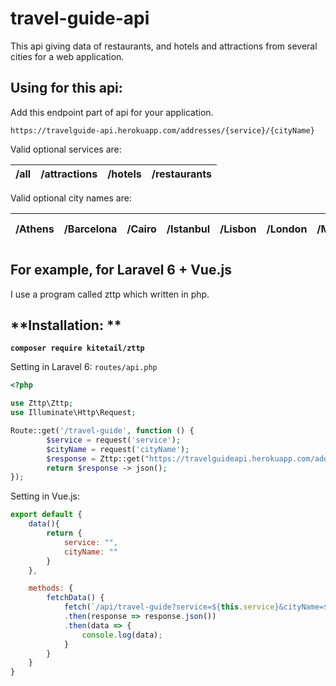 # travel-guide-api

This api giving data of restaurants, and hotels and attractions from several cities for a web application.

## **Using for this api:**

Add this endpoint part of api for your application.

`https://travelguide-api.herokuapp.com/addresses/{service}/{cityName}`

Valid optional services are:

| /all | /attractions | /hotels | /restaurants |
| ---- | ------------ | ------- | ------------ |

Valid optional city names are:

| /Athens | /Barcelona | /Cairo | /Istanbul | /Lisbon | /London | /Montreal | /Munich | /New-York | /Paris | /Rome | /Zurich |
| ------- | ---------- | ------ | --------- | :------ | ------- | --------- | ------- | --------- | ------ | ----- | ------- |

## **For example, for Laravel 6 + Vue.js**

I use a program called zttp which written in php.

## **Installation: **

**`composer require kitetail/zttp`**

Setting in Laravel 6: `routes/api.php`

```php
<?php

use Zttp\Zttp;
use Illuminate\Http\Request;

Route::get('/travel-guide', function () {
        $service = request('service');
        $cityName = request('cityName');
        $response = Zttp::get("https://travelguideapi.herokuapp.com/addresses/$service/$cityName");
        return $response -> json();
});
```

Setting in Vue.js:

```javascript
export default {
	data(){
        return {
            service: "",
            cityName: ""
        }
    },

    methods: {
        fetchData() {
            fetch(`/api/travel-guide?service=${this.service}&cityName=${this.cityName}`)
            .then(response => response.json())
            .then(data => {
                console.log(data);
            }
        }
    }
}

```

